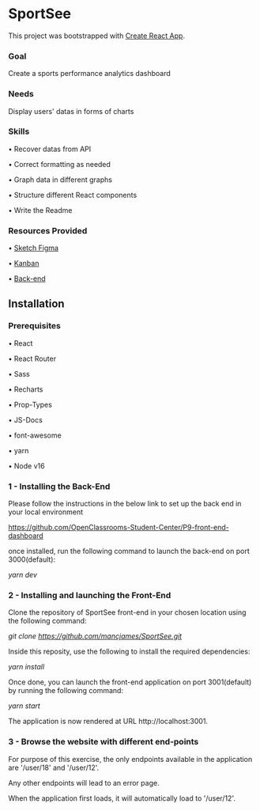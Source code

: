 # SportSee

This project was bootstrapped with [Create React App](https://github.com/facebook/create-react-app).

### Goal

Create a sports performance analytics dashboard

### Needs

Display users' datas in forms of charts

### Skills

• Recover datas from API

• Correct formatting as needed

• Graph data in different graphs

• Structure different React components

• Write the Readme

### Resources Provided

• [Sketch Figma](https://www.figma.com/file/EUeLaIjt4cf9bZb1hexM6y/UI-design-Sportify-EN?node-id=1%3A2)

• [Kanban](https://openclassrooms.com/en/paths/315/projects/828/assignment#:~:text=kanban%20with%20all%20user%20Stories)

• [Back-end](https://github.com/OpenClassrooms-Student-Center/P9-front-end-dashboard)

## Installation

### Prerequisites

• React

• React Router

• Sass

• Recharts

• Prop-Types

• JS-Docs

• font-awesome

• yarn

• Node v16

### 1 - Installing the Back-End

Please follow the instructions in the below link to set up the back end in your local environment

https://github.com/OpenClassrooms-Student-Center/P9-front-end-dashboard

once installed, run the following command to launch the back-end on port 3000(default):

_yarn dev_

### 2 - Installing and launching the Front-End

Clone the repository of SportSee front-end in your chosen location using the following command:

_git clone https://github.com/mancjames/SportSee.git_

Inside this reposity, use the following to install the required dependencies:

_yarn install_

Once done, you can launch the front-end application on port 3001(default) by running the following command:

_yarn start_

The application is now rendered at URL http://localhost:3001.

### 3 - Browse the website with different end-points

For purpose of this exercise, the only endpoints available in the application are '/user/18' and '/user/12'. 

Any other endpoints will lead to an error page. 

When the application first loads, it will automatically load to '/user/12'.
